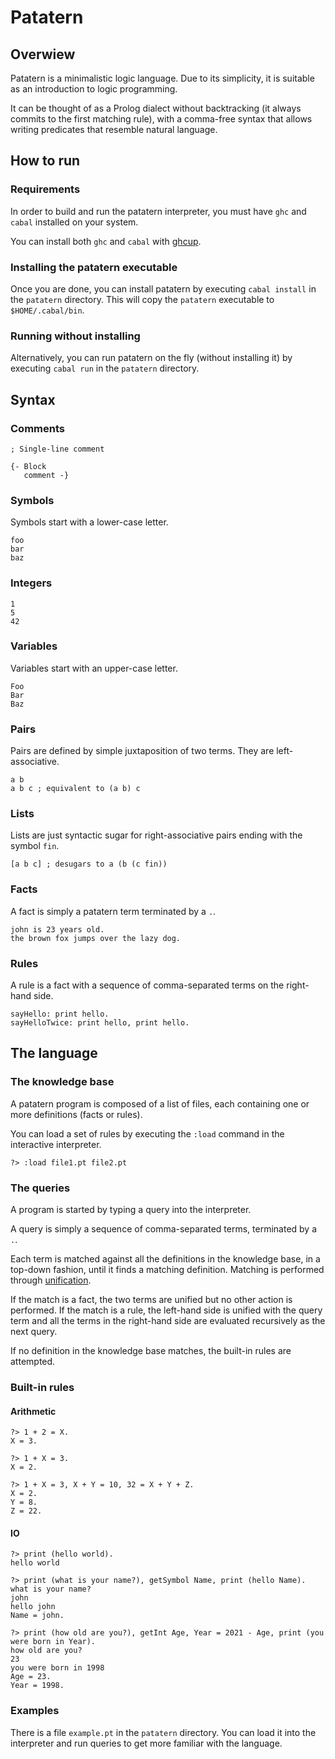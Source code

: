 # Patatern

## Overwiew

Patatern is a minimalistic logic language.
Due to its simplicity, it is suitable as an introduction to logic programming.

It can be thought of as a Prolog dialect without backtracking
(it always commits to the first matching rule),
with a comma-free syntax that allows writing predicates that resemble natural language.

## How to run

### Requirements

In order to build and run the patatern interpreter,
you must have `ghc` and `cabal` installed on your system.

You can install both `ghc` and `cabal` with [ghcup](https://www.haskell.org/ghcup/).

### Installing the patatern executable

Once you are done, you can install patatern by executing `cabal install`
in the `patatern` directory.
This will copy the `patatern` executable to `$HOME/.cabal/bin`.

### Running without installing

Alternatively, you can run patatern on the fly (without installing it)
by executing `cabal run` in the `patatern` directory.

## Syntax

### Comments

```
; Single-line comment

{- Block
   comment -}
```

### Symbols

Symbols start with a lower-case letter.

```
foo
bar
baz
```

### Integers

```
1
5
42
```

### Variables

Variables start with an upper-case letter.

```
Foo
Bar
Baz
```

### Pairs

Pairs are defined by simple juxtaposition of two terms.
They are left-associative.

```
a b
a b c ; equivalent to (a b) c
```

### Lists

Lists are just syntactic sugar for right-associative pairs
ending with the symbol `fin`.

```
[a b c] ; desugars to a (b (c fin))
```

### Facts

A fact is simply a patatern term terminated by a `.`.

```
john is 23 years old.
the brown fox jumps over the lazy dog.
```

### Rules

A rule is a fact with a sequence of comma-separated terms
on the right-hand side.

```
sayHello: print hello.
sayHelloTwice: print hello, print hello.
```

## The language

### The knowledge base

A patatern program is composed of a list of files,
each containing one or more definitions (facts or rules).

You can load a set of rules by executing the `:load` command
in the interactive interpreter.

```
?> :load file1.pt file2.pt
```

### The queries

A program is started by typing a query into the interpreter.

A query is simply a sequence of comma-separated terms,
terminated by a `.`.

Each term is matched against all the definitions in the knowledge base,
in a top-down fashion, until it finds a matching definition.
Matching is performed through [unification](https://en.wikipedia.org/wiki/Unification_(computer_science)).

If the match is a fact, the two terms are unified
but no other action is performed.
If the match is a rule, the left-hand side is unified with the query term
and all the terms in the right-hand side are evaluated recursively as the next query.

If no definition in the knowledge base matches,
the built-in rules are attempted.

### Built-in rules

#### Arithmetic

```
?> 1 + 2 = X.
X = 3.

?> 1 + X = 3.
X = 2.

?> 1 + X = 3, X + Y = 10, 32 = X + Y + Z.
X = 2.
Y = 8.
Z = 22.
```

#### IO

```
?> print (hello world).
hello world

?> print (what is your name?), getSymbol Name, print (hello Name).
what is your name?
john 
hello john
Name = john.

?> print (how old are you?), getInt Age, Year = 2021 - Age, print (you were born in Year).
how old are you?
23
you were born in 1998
Age = 23.
Year = 1998.
```

### Examples

There is a file `example.pt` in the `patatern` directory.
You can load it into the interpreter and run queries
to get more familiar with the language.

